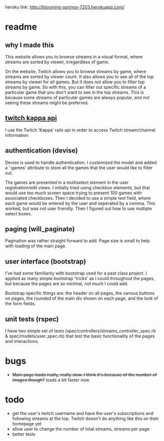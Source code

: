 heroku link: http://blooming-springs-7203.herokuapp.com/

# readme

## why I made this

This website allows you to browse streams in a visual format, where streams are sorted by viewer, irregardless of game.

On the website, Twitch allows you to browse streams by game, where streams are sorted by viewer count. It also allows you to see all of the top streams by viewer for all games. But it does not allow you to filter top streams by game. So with this, you can filter out specific streams of a particular game that you don't want to see in the top streams. This is because some streams of particular games are always popular, and not seeing these streams might be preferred.

## [twitch kappa api](https://github.com/schmich/kappa)

I use the Twitch 'Kappa' rails api in order to access Twitch stream/channel information. 

## authentication (devise)

Devise is used to handle authentication. I customized the model and added a ':games' attribute to store all the games that the user would like to filter out.

The games are presented in a multiselect element in the user registration/edit views. I initially tried using checkbox elements, but that would use too much screen space trying to present 100 games with associated checkboxes. Then I decided to use a simple text field, where each game would be entered by the user and seperated by a comma. This worked, but was not user friendly. Then I figured out how to use multiple select boxes.

## paging (will_paginate)

Pagination was rather straight forward to add. Page size is small to help with loading of the main page.

## user interface (bootstrap)

I've had some familiarity with bootstrap used for a past class project. I applied as many simple bootstrap 'tricks' as I could throughout the pages, but because the pages are so minimal, not much I could add.

Bootstrap specific things are: the header on all pages, the various buttons on pages, the rounded of the main div shown on each page, and the look of the form fields.

## unit tests (rspec)

I have two simple set of tests (spec/controllers/streams_controller_spec.rb & spec/models/user_spec.rb) that test the basic functionality of the pages and interactions. 

# bugs

* ~~Main page loads really, really slow. I think it's because of the number of images though?~~ loads a bit faster now 

# todo

* get the user's twitch username and have the user's subscriptions and following streams at the top. Twitch doesn't do anything like this on their homepage yet
* allow user to change the number of total streams, streams per page
* better tests
